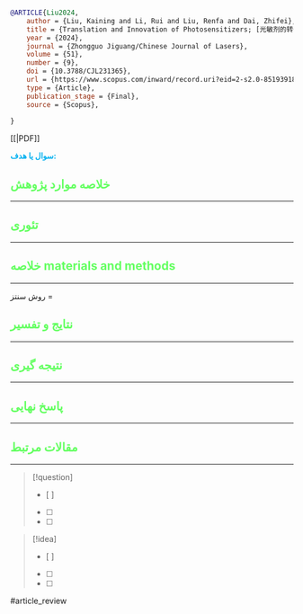 
```bibtex

@ARTICLE{Liu2024,
	author = {Liu, Kaining and Li, Rui and Liu, Renfa and Dai, Zhifei},
	title = {Translation and Innovation of Photosensitizers; [光敏剂的转化与创新]},
	year = {2024},
	journal = {Zhongguo Jiguang/Chinese Journal of Lasers},
	volume = {51},
	number = {9},
	doi = {10.3788/CJL231365},
	url = {https://www.scopus.com/inward/record.uri?eid=2-s2.0-85193918858&doi=10.3788%2fCJL231365&partnerID=40&md5=1057bdfb2589cdb8470686fd21eba85f},
	type = {Article},
	publication_stage = {Final},
	source = {Scopus},
	
}


```

[[|PDF]]

**<span style="color:#00b0f0">سوال یا هدف:</span>**



## <span style="color:#64ff61">خلاصه موارد پژوهش</span>
---

## <span style="color:#64ff61">تئوری</span>
---



## <span style="color:#64ff61">خلاصه materials and methods</span>
---

روش سنتز = 



## <span style="color:#64ff61"> نتایج و تفسیر</span>
---



## <span style="color:#64ff61">نتیجه گیری</span>
---



## <span style="color:#64ff61">پاسخ نهایی</span>
---




## <span style="color:#64ff61">مقالات مرتبط</span>
---





> [!question] 
>- [ ] 
>- [ ]  
>- [ ] 


> [!idea] 
> - [ ] 
>- [ ] 
>- [ ] 



#article_review
